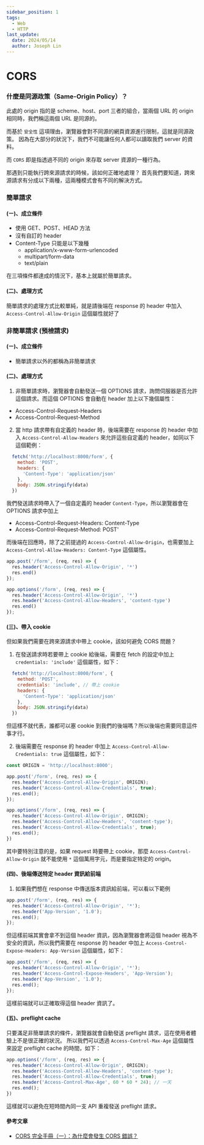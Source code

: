 ```yaml
---
sidebar_position: 1
tags:
  - Web
  - HTTP
last_update:
  date: 2024/05/14
  author: Joseph Lin
---
```


# CORS

### 什麼是同源政策（Same-Origin Policy）？

此處的 origin 指的是 scheme、host、port 三者的組合，當兩個 URL 的 origin 相同時，我們稱這兩個 URL 是同源的。

而基於 `安全性` 這項理由，瀏覽器會對不同源的網頁資源進行限制，這就是同源政策。
因為在大部分的狀況下，我們不可能讓任何人都可以讀取我們 server 的資料。

而 `CORS` 即是指透過不同的 origin 來存取 server 資源的一種行為。

那遇到只能執行跨來源請求的時候，該如何正確地處理？
首先我們要知道，跨來源請求有分成以下兩種，這兩種模式會有不同的解決方式。

### 簡單請求

####  (ㄧ)、成立條件

- 使用 GET、POST、HEAD 方法
- 沒有自訂的 header
- Content-Type 只能是以下幾種
  - application/x-www-form-urlencoded
  - multipart/form-data
  - text/plain

在三項條件都達成的情況下，基本上就屬於簡單請求。

####  (二)、處理方式

簡單請求的處理方式比較單純，就是請後端在 response 的 header 中加入  `Access-Control-Allow-Origin` 這個屬性就好了

### 非簡單請求 (預檢請求)

#### (ㄧ)、成立條件

- 簡單請求以外的都稱為非簡單請求

#### (二)、處理方式

1. 非簡單請求時，瀏覽器會自動發送一個 OPTIONS 請求，詢問伺服器是否允許這個請求。而這個 OPTIONS 會自動在 header 加上以下幾個屬性：
  - Access-Control-Request-Headers
  - Access-Control-Request-Method

2. 當 http 請求帶有自定義的 header 時，後端需要在 response 的 header 中加入
`Access-Control-Allow-Headers` 來允許這些自定義的 header，如同以下這個範例：

```js
  fetch('http://localhost:8000/form', {
    method: 'POST',
    headers: {
      'Content-Type': 'application/json'
    },
    body: JSON.stringify(data)
  })
```

我們發送請求時帶入了一個自定義的 header `Content-Type`，所以瀏覽器會在 OPTIONS 請求中加上   
- Access-Control-Request-Headers: Content-Type
- Access-Control-Request-Method: POST'

而後端在回應時，除了之前提過的 `Access-Control-Allow-Origin`，也需要加上 `Access-Control-Allow-Headers: Content-Type` 這個屬性。

```js
app.post('/form', (req, res) => {
  res.header('Access-Control-Allow-Origin', '*')
  res.end()
});

app.options('/form', (req, res) => {
  res.header('Access-Control-Allow-Origin', '*')
  res.header('Access-Control-Allow-Headers', 'content-type')
  res.end()
});
```

#### (三)、帶入 cookie

但如果我們需要在跨來源請求中帶上 cookie，該如何避免 CORS 問題？

1. 在發送請求時若要帶上 cookie 給後端，需要在 fetch 的設定中加上 `credentials: 'include'` 這個屬性，如下：

```js
  fetch('http://localhost:8000/form', {
    method: 'POST',
    credentials: 'include', // 帶上 cookie
    headers: {
      'Content-Type': 'application/json'
    },
    body: JSON.stringify(data)
  })
```

但這樣不就代表，誰都可以塞 cookie 到我們的後端嗎？所以後端也需要同意這件事才行。

2. 後端需要在 response 的 header 中加上 `Access-Control-Allow-Credentials: true` 這個屬性，如下：

```js
const ORIGIN = 'http://localhost:8000';

app.post('/form', (req, res) => {
  res.header('Access-Control-Allow-Origin', ORIGIN);
  res.header('Access-Control-Allow-Credentials', true);
  res.end();
});

app.options('/form', (req, res) => {
  res.header('Access-Control-Allow-Origin', ORIGIN);
  res.header('Access-Control-Allow-Headers', 'content-type');
  res.header('Access-Control-Allow-Credentials', true);
  res.end();
})
```

其中要特別注意的是，如果 request 時要帶上 cookie，那麼 `Access-Control-Allow-Origin` 就不能使用 `*` 這個萬用字元，而是要指定特定的 origin。

#### (四)、後端傳送特定 header 資訊給前端

1. 如果我們想在 response 中傳送版本資訊給前端，可以看以下範例

```js
app.post('/form', (req, res) => {
  res.header('Access-Control-Allow-Origin', '*');
  res.header('App-Version', '1.0');
  res.end();
});
```

但這樣前端其實會拿不到這個 header 資訊，因為瀏覽器會將這個 header 視為不安全的資訊，所以我們需要在 response 的 header 中加上 `Access-Control-Expose-Headers: App-Version` 這個屬性，如下：

```js
app.post('/form', (req, res) => {
  res.header('Access-Control-Allow-Origin', '*');
  res.header('Access-Control-Expose-Headers', 'App-Version');
  res.header('App-Version', '1.0');
  res.end();
});
```

這樣前端就可以正確取得這個 header 資訊了。

#### (五)、preflight cache

只要滿足非簡單請求的條件，瀏覽器就會自動發送 preflight 請求，這在使用者體驗上不是很正確的狀況。
所以我們可以透過 `Access-Control-Max-Age` 這個屬性來設定 preflight cache 的時間，如下：

```js
app.options('/form', (req, res) => {
  res.header('Access-Control-Allow-Origin', ORIGIN);
  res.header('Access-Control-Allow-Headers', 'content-type');
  res.header('Access-Control-Allow-Credentials', true);
  res.header('Access-Control-Max-Age', 60 * 60 * 24); // 一天
  res.end();
})
```

這樣就可以避免在短時間內同一支 API 重複發送 preflight 請求。



#### 參考文章

- [CORS 完全手冊（一）：為什麼會發生 CORS 錯誤？](https://blog.huli.tw/2021/02/19/cors-guide-1/)

